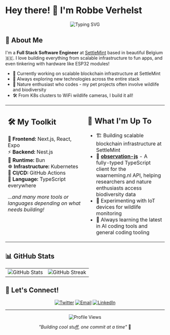 # Hey there! 👋 I'm Robbe Verhelst

<div align="center">
  <img src="https://readme-typing-svg.herokuapp.com?font=Fira+Code&pause=1000&color=2E8B57&center=true&vCenter=true&width=435&lines=Full+Stack+Software+Engineer;Nature+%26+Tech+Enthusiast;Building+Scalable+Solutions;Always+Learning+Something+New!" alt="Typing SVG" />
</div>

## 🚀 About Me

I'm a **Full Stack Software Engineer** at [SettleMint](https://settlemint.com) based in beautiful Belgium 🇧🇪. I love building everything from scalable infrastructure to fun apps, and even tinkering with hardware like ESP32 modules!

- 🔭 Currently working on scalable blockchain infrastructure at SettleMint
- 🌱 Always exploring new technologies across the entire stack
- 🦅 Nature enthusiast who codes - my pet projects often involve wildlife and biodiversity
- 🛠️ From K8s clusters to WiFi wildlife cameras, I build it all!

<table style="border-collapse: collapse; border: none;">
<tr>
<td width="50%" valign="top" style="border: none;">

## 🛠️ My Toolkit

🎨 **Frontend:** Next.js, React, Expo  
⚡ **Backend:** Nest.js  
🚀 **Runtime:** Bun  
☸️ **Infrastructure:** Kubernetes  
🔄 **CI/CD:** GitHub Actions  
💙 **Language:** TypeScript everywhere  

*...and many more tools or languages depending on what needs building!*

</td>
<td width="50%" valign="top" style="border: none;">

## 🎯 What I'm Up To

- 🏗️ Building scalable blockchain infrastructure at SettleMint
- 🔭 **[observation-js](https://github.com/RobbeVerhelst/observation-js)** - A fully-typed TypeScript client for the waarneming.nl API, helping researchers and nature enthusiasts access biodiversity data
- 📡 Experimenting with IoT devices for wildlife monitoring
- 🤖 Always learning the latest in AI coding tools and general coding tooling

</td>
</tr>
</table>

## 📊 GitHub Stats

<div align="center">
<table style="border-collapse: collapse; border: none;">
<tr>
<td style="border: none;">
<img src="https://github-readme-stats.vercel.app/api?username=RobbeVerhelst&show_icons=true&theme=forest&hide_border=true&count_private=true" alt="GitHub Stats" />
</td>
<td style="border: none;">
<img src="https://github-readme-streak-stats.herokuapp.com/?user=RobbeVerhelst&theme=forest&hide_border=true" alt="GitHub Streak" />
</td>
</tr>
</table>
</div>

## 🤝 Let's Connect!

<div align="center">
  
[![Twitter](https://img.shields.io/badge/Twitter-1DA1F2?style=for-the-badge&logo=twitter&logoColor=white)](https://x.com/robbeverhelst)
[![Email](https://img.shields.io/badge/Email-D14836?style=for-the-badge&logo=gmail&logoColor=white)](mailto:robbe.verhelst@gmail.com)
[![LinkedIn](https://img.shields.io/badge/LinkedIn-0077B5?style=for-the-badge&logo=linkedin&logoColor=white)](https://www.linkedin.com/in/robbe-verhelst-61b37a123/)

</div>

---

<div align="center">
  <img src="https://komarev.com/ghpvc/?username=RobbeVerhelst&color=green&style=flat-square" alt="Profile Views" />
  
  *"Building cool stuff, one commit at a time"* 🚀
</div>
